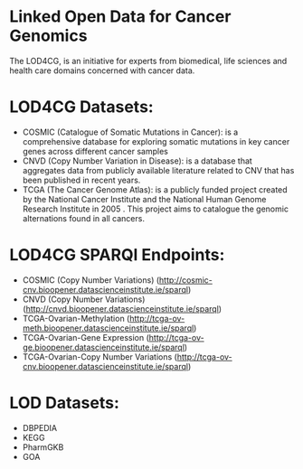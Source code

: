 # Linked Open Data for Cancer Genomics

The LOD4CG, is an initiative for experts from biomedical, life sciences and health care domains concerned with cancer data.

# LOD4CG Datasets: 

* COSMIC (Catalogue of Somatic Mutations in Cancer): is a comprehensive database for exploring somatic mutations in key cancer
genes across different cancer samples
* CNVD (Copy Number Variation in Disease): is a database that aggregates data from publicly available literature related to
CNV that has been published in recent years. 
* TCGA (The Cancer Genome Atlas): is a publicly funded project created by the National Cancer Institute and the National Human Genome Research Institute in 2005 . This project aims to catalogue
the genomic alternations found in all cancers.

# LOD4CG SPARQl Endpoints:
* COSMIC (Copy Number Variations) (http://cosmic-cnv.bioopener.datascienceinstitute.ie/sparql)
* CNVD (Copy Number Variations) (http://cnvd.bioopener.datascienceinstitute.ie/sparql)
* TCGA-Ovarian-Methylation (http://tcga-ov-meth.bioopener.datascienceinstitute.ie/sparql)
* TCGA-Ovarian-Gene Expression (http://tcga-ov-ge.bioopener.datascienceinstitute.ie/sparql)
* TCGA-Ovarian-Copy Number Variations (http://tcga-ov-cnv.bioopener.datascienceinstitute.ie/sparql)


# LOD Datasets:
* DBPEDIA
* KEGG
* PharmGKB
* GOA




